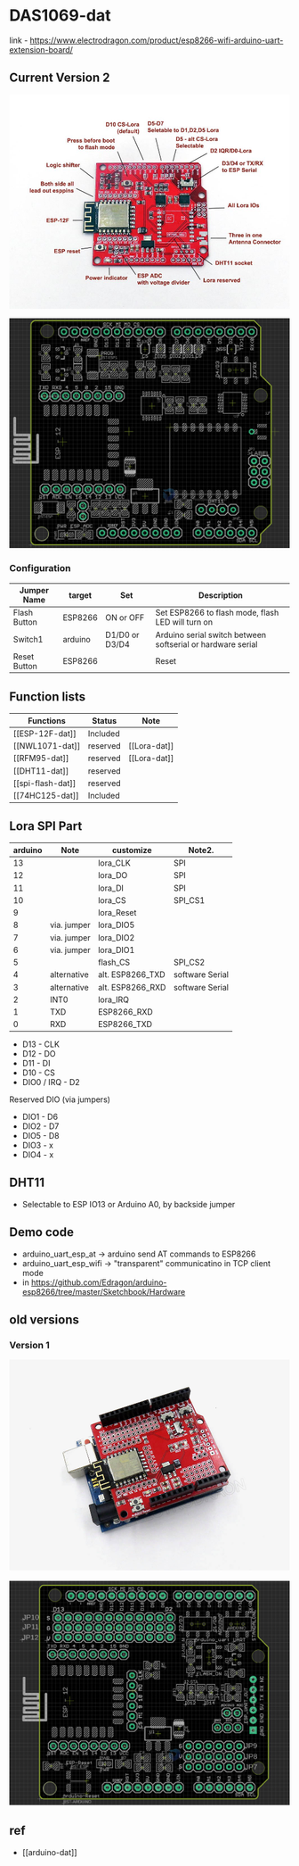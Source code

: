 # DAS1069-dat

link - https://www.electrodragon.com/product/esp8266-wifi-arduino-uart-extension-board/

## Current Version 2

![](2023-10-30-16-03-33.png)

![](2023-10-30-16-47-50.png)


### Configuration

| Jumper Name  | target  | Set            | Description                                                 |
| ------------ | ------- | -------------- | ----------------------------------------------------------- |
| Flash Button | ESP8266 | ON or OFF      | Set ESP8266 to flash mode, flash LED will turn on           |
| Switch1      | arduino | D1/D0 or D3/D4 | Arduino serial switch between softserial or hardware serial |
| Reset Button | ESP8266 |                | Reset                                                       |

## Function lists 


| Functions         | Status   | Note         |
| ----------------- | -------- | ------------ |
| [[ESP-12F-dat]]   | Included |              |
| [[NWL1071-dat]]   | reserved | [[Lora-dat]] |
| [[RFM95-dat]]     | reserved | [[Lora-dat]] |
| [[DHT11-dat]]     | reserved |              |
| [[spi-flash-dat]] | reserved |              |
| [[74HC125-dat]]   | Included |              |



## Lora SPI Part

| arduino | Note        | customize        | Note2.          |
| ------- | ----------- | ---------------- | --------------- |
| 13      |             | lora_CLK         | SPI             |
| 12      |             | lora_DO          | SPI             |
| 11      |             | lora_DI          | SPI             |
| 10      |             | lora_CS          | SPI_CS1         |
| 9       |             | lora_Reset       |                 |
| 8       | via. jumper | lora_DIO5        |                 |
| 7       | via. jumper | lora_DIO2        |                 |
| 6       | via. jumper | lora_DIO1        |                 |
| 5       |             | flash_CS         | SPI_CS2         |
| 4       | alternative | alt. ESP8266_TXD | software Serial |
| 3       | alternative | alt. ESP8266_RXD | software Serial |
| 2       | INT0        | lora_IRQ         |                 |
| 1       | TXD         | ESP8266_RXD      |                 |
| 0       | RXD         | ESP8266_TXD      |                 |


- D13 - CLK
- D12 - DO
- D11 - DI 
- D10 - CS
- DIO0 / IRQ - D2

Reserved DIO (via jumpers)
- DIO1 - D6
- DIO2 - D7
- DIO5 - D8
- DIO3 - x
- DIO4 - x 


## DHT11

- Selectable to ESP IO13 or Arduino A0, by backside jumper

## Demo code 

- arduino_uart_esp_at -> arduino send AT commands to ESP8266
- arduino_uart_esp_wifi -> "transparent" communicatino in TCP client mode 
- in https://github.com/Edragon/arduino-esp8266/tree/master/Sketchbook/Hardware

## old versions 


### Version 1

![](2023-10-30-16-04-21.png)

![](2023-10-30-16-46-56.png)


## ref

- [[arduino-dat]]